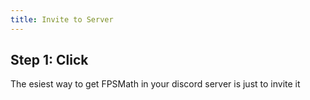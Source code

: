 ```yaml
---
title: Invite to Server
---
```


## Step 1: Click
The esiest way to get FPSMath in your discord server is just to invite it


